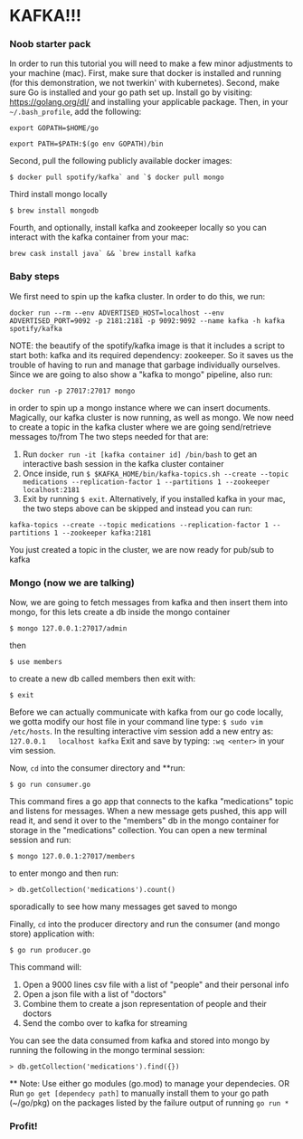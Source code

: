 # KAFKA!!!
### Noob starter pack
In order to run this tutorial you will need to make a few minor adjustments to your machine (mac).
First, make sure that docker is installed and running (for this demonstration, we not twerkin' with kubernetes).
Second, make sure Go is installed and your go path set up. Install go by visiting:
https://golang.org/dl/ and installing your applicable package.
Then, in your `~/.bash_profile`, add the following:
```text
export GOPATH=$HOME/go
```
```text
export PATH=$PATH:$(go env GOPATH)/bin
```
Second, pull the following publicly available docker images:
```
$ docker pull spotify/kafka` and `$ docker pull mongo
```
Third install mongo locally
```
$ brew install mongodb
```
Fourth, and optionally, install kafka and zookeeper locally so you can interact with the kafka container from your mac:
```
brew cask install java` && `brew install kafka
```

### Baby steps
We first need to spin up the kafka cluster. In order to do this, we run:
```text
docker run --rm --env ADVERTISED_HOST=localhost --env ADVERTISED_PORT=9092 -p 2181:2181 -p 9092:9092 --name kafka -h kafka spotify/kafka
```
NOTE: the beautify of the spotify/kafka image is that it includes a script to start both: kafka and its required dependency: zookeeper.
So it saves us the trouble of having to run and manage that garbage individually ourselves.
Since we are going to also show a "kafka to mongo" pipeline, also run:
```text
docker run -p 27017:27017 mongo
```
in order to spin up a mongo instance where we can insert documents.
Magically, our kafka cluster is now running, as well as mongo.
We now need to create a topic in the kafka cluster where we are going send/retrieve messages to/from
The two steps needed for that are:
 1. Run `docker run -it [kafka container id] /bin/bash` to get an interactive bash session in the kafka cluster container
 2. Once inside, run `$ $KAFKA_HOME/bin/kafka-topics.sh --create --topic medications --replication-factor 1 --partitions 1 --zookeeper localhost:2181`
 3. Exit by running ```$ exit```.
Alternatively, if you installed kafka in your mac, the two steps above can be skipped and instead you can run:
```text
kafka-topics --create --topic medications --replication-factor 1 --partitions 1 --zookeeper kafka:2181
```
You just created a topic in the cluster, we are now ready for pub/sub to kafka
### Mongo (now we are talking)
Now, we are going to fetch messages from kafka and then insert them into mongo, for this lets create a db inside the mongo container
```text
$ mongo 127.0.0.1:27017/admin
```
then
```text
$ use members
```
to create a new db called members then exit with:
```text
$ exit
```

Before we can actually communicate with kafka from our go code locally, we gotta modify our host file
in your command line type: `$ sudo vim /etc/hosts`.
In the resulting interactive vim session add a new entry as:
`127.0.0.1   localhost kafka`
Exit and save by typing: `:wq <enter>` in your vim session.

Now, `cd` into the consumer directory and **run:
```text
$ go run consumer.go
```
This command fires a go app that connects to the kafka "medications" topic and listens for messages.
When a new message gets pushed, this app will read it, and send it over to the "members" db in the mongo container
for storage in the "medications" collection.
You can open a new terminal session and run:
```text
$ mongo 127.0.0.1:27017/members
```
to enter mongo and then run:
```text
> db.getCollection('medications').count()
```
sporadically to see how many messages get saved to mongo

Finally, `cd` into the producer directory and run the consumer (and mongo store) application with:
```text
$ go run producer.go
```
This command will:
 1. Open a 9000 lines csv file with a list of "people" and their personal info
 2. Open a json file with a list of "doctors"
 3. Combine them to create a json representation of people and their doctors
 4. Send the combo over to kafka for streaming

You can see the data consumed from kafka and stored into mongo by running the following in the mongo terminal session:
```text
> db.getCollection('medications').find({})
```

** Note:
Use either go modules (go.mod) to manage your dependecies.
OR
Run `go get [dependecy path]` to manually install them to your go path (~/go/pkg) on the packages listed by the failure output of running `go run *`

### Profit!
